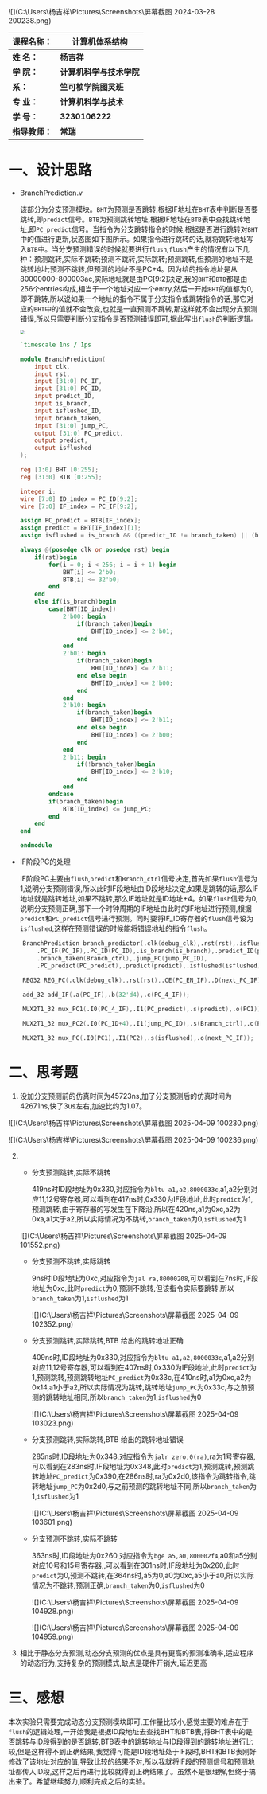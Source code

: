 ![](C:\Users\杨吉祥\Pictures\Screenshots\屏幕截图 2024-03-28 200238.png)

| 课程名称：     | 计算机体系结构           |
| -------------- | ------------------------ |
| **姓  名：**   | **杨吉祥**               |
| **学  院：**   | **计算机科学与技术学院** |
| **系：**       | **竺可桢学院图灵班**     |
| **专  业：**   | **计算机科学与技术**     |
| **学  号：**   | **3230106222**           |
| **指导教师：** | **常瑞**                 |

<div style="page-break-after:always;"></div>

# 一、设计思路

- BranchPrediction.v

  ​	该部分为分支预测模块。`BHT`为预测是否跳转,根据IF地址在`BHT`表中判断是否要跳转,即`predict`信号。`BTB`为预测跳转地址,根据IF地址在`BTB`表中查找跳转地址,即`PC_predict`信号。当指令为分支跳转指令的时候,根据是否进行跳转对`BHT`中的值进行更新,状态图如下图所示。如果指令进行跳转的话,就将跳转地址写入`BTB`中。当分支预测错误的时候就要进行`flush`,`flush`产生的情况有以下几种：预测跳转,实际不跳转;预测不跳转,实际跳转;预测跳转,但预测的地址不是跳转地址;预测不跳转,但预测的地址不是PC+4。因为给的指令地址是从80000000-800003ac,实际地址就是由PC[9:2]决定,我的`BHT`和`BTB`都是由256个entries构成,相当于一个地址对应一个entry,然后一开始`BHT`的值都为0,即不跳转,所以说如果一个地址的指令不属于分支指令或跳转指令的话,那它对应的`BHT`中的值就不会改变,也就是一直预测不跳转,那这样就不会出现分支预测错误,所以只需要判断分支指令是否预测错误即可,据此写出`flush`的判断逻辑。

  <img src="C:\Users\杨吉祥\Pictures\Screenshots\屏幕截图 2025-04-08 194035.png" style="zoom:50%;" />

  ```verilog
  `timescale 1ns / 1ps
  
  module BranchPrediction(
      input clk,
      input rst,
      input [31:0] PC_IF,
      input [31:0] PC_ID,
      input predict_ID,
      input is_branch,
      input isflushed_ID,
      input branch_taken,
      input [31:0] jump_PC,
      output [31:0] PC_predict,
      output predict,
      output isflushed
  );
  
  reg [1:0] BHT [0:255]; 
  reg [31:0] BTB [0:255]; 
  
  integer i;
  wire [7:0] ID_index = PC_ID[9:2];
  wire [7:0] IF_index = PC_IF[9:2];
  
  assign PC_predict = BTB[IF_index];
  assign predict = BHT[IF_index][1];
  assign isflushed = is_branch && ((predict_ID != branch_taken) || (branch_taken && PC_IF != jump_PC) || (!branch_taken && PC_IF != PC_ID+4));
  
  always @(posedge clk or posedge rst) begin
      if(rst)begin
          for(i = 0; i < 256; i = i + 1) begin
              BHT[i] <= 2'b0; 
              BTB[i] <= 32'b0;
          end
      end
      else if(is_branch)begin
          case(BHT[ID_index])
              2'b00: begin 
                  if(branch_taken)begin
                      BHT[ID_index] <= 2'b01; 
                  end
              end
              2'b01: begin 
                  if(branch_taken)begin
                      BHT[ID_index] <= 2'b11; 
                  end else begin
                      BHT[ID_index] <= 2'b00; 
                  end
              end
              2'b10: begin 
                  if(branch_taken)begin
                      BHT[ID_index] <= 2'b11; 
                  end else begin
                      BHT[ID_index] <= 2'b00; 
                  end
              end
              2'b11: begin 
                  if(!branch_taken)begin
                      BHT[ID_index] <= 2'b10; 
                  end
              end
          endcase
          if(branch_taken)begin
              BTB[ID_index] <= jump_PC;
          end
      end
  end
  
  endmodule
  ```

- IF阶段PC的处理

  ​	IF阶段PC主要由`flush`,`predict`和`Branch_ctrl`信号决定,首先如果`flush`信号为1,说明分支预测错误,所以此时IF段地址由ID段地址决定,如果是跳转的话,那么IF地址就是跳转地址,如果不跳转,那么IF地址就是ID地址+4。如果`flush`信号为0,说明分支预测正确,那下一个时钟周期的IF地址由此时的IF地址进行预测,根据`predict`和`PC_predict`信号进行预测。同时要将IF_ID寄存器的`flush`信号设为`isflushed`,这样在预测错误的时候能将错误地址的指令`flush`。

```verilog
	BranchPrediction branch_predictor(.clk(debug_clk),.rst(rst),.isflushed_ID(isflushed_ID),
        .PC_IF(PC_IF),.PC_ID(PC_ID),.is_branch(is_branch),.predict_ID(predict_ID),
        .branch_taken(Branch_ctrl),.jump_PC(jump_PC_ID),
        .PC_predict(PC_predict),.predict(predict),.isflushed(isflushed));

    REG32 REG_PC(.clk(debug_clk),.rst(rst),.CE(PC_EN_IF),.D(next_PC_IF),.Q(PC_IF));
    
    add_32 add_IF(.a(PC_IF),.b(32'd4),.c(PC_4_IF));

    MUX2T1_32 mux_PC1(.I0(PC_4_IF),.I1(PC_predict),.s(predict),.o(PC1));

    MUX2T1_32 mux_PC2(.I0(PC_ID+4),.I1(jump_PC_ID),.s(Branch_ctrl),.o(PC2));

    MUX2T1_32 mux_PC(.I0(PC1),.I1(PC2),.s(isflushed),.o(next_PC_IF));
```

# 二、思考题

1. 没加分支预测前的仿真时间为45723ns,加了分支预测后的仿真时间为42671ns,快了3us左右,加速比约为1.07。

![](C:\Users\杨吉祥\Pictures\Screenshots\屏幕截图 2025-04-09 100230.png)

![](C:\Users\杨吉祥\Pictures\Screenshots\屏幕截图 2025-04-09 100236.png)

2. - 分支预测跳转,实际不跳转

     419ns时ID段地址为0x330,对应指令为`bltu a1,a2,8000033c`,a1,a2分别对应11,12号寄存器,可以看到在417ns时,0x330为IF段地址,此时`predict`为1,预测跳转,由于寄存器的写发生在下降沿,所以在420ns,a1为0xc,a2为0xa,a1大于a2,所以实际情况为不跳转,`branch_taken`为0,`isflushed`为1

   ![](C:\Users\杨吉祥\Pictures\Screenshots\屏幕截图 2025-04-09 101552.png)

   - 分支预测不跳转,实际跳转

     9ns时ID段地址为0xc,对应指令为`jal ra,80000208`,可以看到在7ns时,IF段地址为0xc,此时`predict`为0,预测不跳转,但该指令实际要跳转,所以`branch_taken`为1,`isflushed`为1

     ![](C:\Users\杨吉祥\Pictures\Screenshots\屏幕截图 2025-04-09 102352.png)

   - 分支预测跳转,实际跳转,BTB 给出的跳转地址正确

     409ns时,ID段地址为0x330,对应指令为`bltu a1,a2,8000033c`,a1,a2分别对应11,12号寄存器,可以看到在407ns时,0x330为IF段地址,此时`predict`为1,预测跳转,预测跳转地址`PC_predict`为0x33c,在410ns时,a1为0xc,a2为0x14,a1小于a2,所以实际情况为跳转,跳转地址`jump_PC`为0x33c,与之前预测的跳转地址相同,所以`branch_taken`为1,`isflushed`为0

     ![](C:\Users\杨吉祥\Pictures\Screenshots\屏幕截图 2025-04-09 103023.png)

   - 分支预测跳转,实际跳转,BTB 给出的跳转地址错误

     285ns时,ID段地址为0x348,对应指令为`jalr zero,0(ra)`,ra为1号寄存器,可以看到在283ns时,IF段地址为0x348,此时`predict`为1,预测跳转,预测跳转地址`PC_predict`为0x390,在286ns时,ra为0x2d0,该指令为跳转指令,跳转地址`jump_PC`为0x2d0,与之前预测的跳转地址不同,所以`branch_taken`为1,`isflushed`为1

     ![](C:\Users\杨吉祥\Pictures\Screenshots\屏幕截图 2025-04-09 103601.png)

   - 分支预测不跳转,实际不跳转

     363ns时,ID段地址为0x260,对应指令为`bge a5,a0,800002f4`,a0和a5分别对应10号和15号寄存器,,可以看到在361ns时,IF段地址为0x260,此时`predict`为0,预测不跳转,在364ns时,a5为0,a0为0xc,a5小于a0,所以实际情况为不跳转,预测正确,`branch_taken`为0,`isflushed`为0

     ![](C:\Users\杨吉祥\Pictures\Screenshots\屏幕截图 2025-04-09 104928.png)

     ![](C:\Users\杨吉祥\Pictures\Screenshots\屏幕截图 2025-04-09 104959.png)

3. 相比于静态分支预测,动态分支预测的优点是具有更高的预测准确率,适应程序的动态行为,支持复杂的预测模式,缺点是硬件开销大,延迟更高

# 三、感想

​	本次实验只需要完成动态分支预测模块即可,工作量比较小,感觉主要的难点在于`flush`的逻辑处理,一开始我是根据ID段地址去查找BHT和BTB表,将BHT表中的是否跳转与ID段得到的是否跳转,BTB表中的跳转地址与ID段得到的跳转地址进行比较,但是这样得不到正确结果,我觉得可能是ID段地址处于IF段时,BHT和BTB表刚好修改了该地址对应的值,导致比较的结果不对,所以我就将IF段的预测信号和预测地址都传入ID段,这样之后再进行比较就得到正确结果了。虽然不是很理解,但终于搞出来了。希望继续努力,顺利完成之后的实验。

